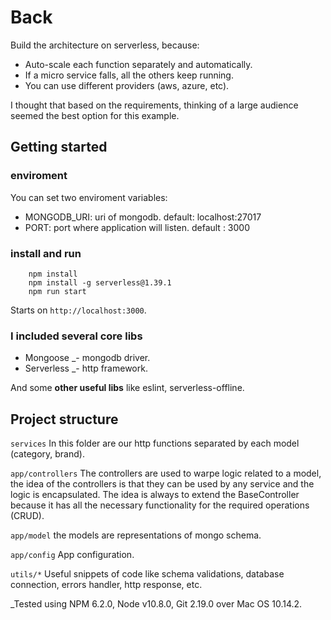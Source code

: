 # Back

Build the architecture on serverless, because:
- Auto-scale each function separately and automatically.
- If a micro service falls, all the others keep running.
- You can use different providers (aws, azure, etc).

I thought that based on the requirements, thinking of a large audience seemed the best option for this example.

## Getting started

### enviroment
You can set two enviroment variables:
- MONGODB_URI: uri of mongodb. default: localhost:27017
- PORT: port where application will listen. default : 3000


### install and run
```
    npm install
    npm install -g serverless@1.39.1
    npm run start
```
Starts on `http://localhost:3000`.

### I included several core libs

* Mongoose _-  mongodb driver.
* Serverless _- http framework.

And some **other useful libs** like eslint, serverless-offline.

## Project structure

`services` 
In this folder are our http functions separated by each model (category, brand).

`app/controllers` 
The controllers are used to warpe logic related to a model, the idea of the controllers is that they can be used by any service and the logic is encapsulated. The idea is always to extend the BaseController because it has all the necessary functionality for the required operations (CRUD).

`app/model` 
the models are representations of mongo schema.

`app/config` 
App configuration.

`utils/*` 
Useful snippets of code like schema validations, database connection, errors handler, http response, etc.

_Tested using NPM 6.2.0, Node v10.8.0, Git 2.19.0 over Mac OS 10.14.2.
